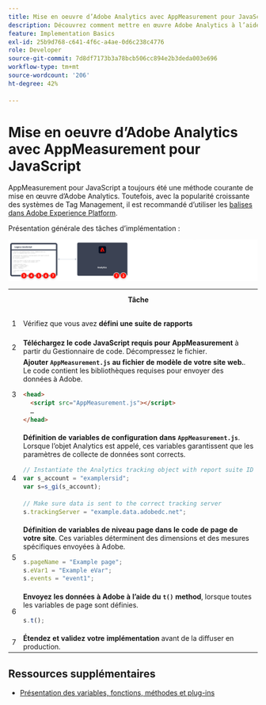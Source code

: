 ```yaml
---
title: Mise en oeuvre d’Adobe Analytics avec AppMeasurement pour JavaScript
description: Découvrez comment mettre en œuvre Adobe Analytics à l’aide de JavaScript sans système de gestion des balises.
feature: Implementation Basics
exl-id: 25b9d768-c641-4f6c-a4ae-0d6c238c4776
role: Developer
source-git-commit: 7d8df7173b3a78bcb506cc894e2b3deda003e696
workflow-type: tm+mt
source-wordcount: '206'
ht-degree: 42%

---
```


# Mise en oeuvre d’Adobe Analytics avec AppMeasurement pour JavaScript

AppMeasurement pour JavaScript a toujours été une méthode courante de mise en œuvre d’Adobe Analytics. Toutefois, avec la popularité croissante des systèmes de Tag Management, il est recommandé d’utiliser les [balises dans Adobe Experience Platform](../launch/overview.md).

Présentation générale des tâches d’implémentation :

![Comment mettre en oeuvre Adobe Analytics avec AppMeasurement pour JavaScript, comme décrit dans cette section.](../assets/appmeasurement-annotated.png)

<table>

<tr>
<th style="width:5%"></th><th style="width:75%"><b>Tâche</b></th><th style="width:20%"><b>Informations supplémentaires</b></th>
</tr>

<tr>
<td>1</td><td>Vérifiez que vous avez <b>défini une suite de rapports</b></td><td><a href="../../admin/admin/c-manage-report-suites/report-suites-admin.md">Gestionnaire de suites de rapports</a></td>
</tr>

<tr>
<td>2</td><td><b>Téléchargez le code JavaScript requis pour AppMeasurement</b> à partir du Gestionnaire de code. Décompressez le fichier.</td><td><a href="../../admin/admin/code-manager-admin.md">Gestionnaire de code</a></td>
</tr>

<tr>
<td>3</td><td><b>Ajouter <code>AppMeasurement.js</code> au fichier de modèle de votre site web.</b>. Le code contient les bibliothèques requises pour envoyer des données à Adobe.

```html
<head>
  <script src="AppMeasurement.js"></script>
  …
</head>
```

</td><td></td>
</tr>

<tr>
<td>4</td><td><b>Définition de variables de configuration dans <code>AppMeasurement.js</code></b>. Lorsque l’objet Analytics est appelé, ces variables garantissent que les paramètres de collecte de données sont corrects.

```JavaScript
// Instantiate the Analytics tracking object with report suite ID
var s_account = "examplersid";
var s=s_gi(s_account);
 
// Make sure data is sent to the correct tracking server
s.trackingServer = "example.data.adobedc.net";
```

</td><td><a href="../vars/config-vars/configuration-variables.md">Variables de configuration</a></td>
</tr>

<tr>
<td>5</td><td><b>Définition de variables de niveau page dans le code de page de votre site</b>. Ces variables déterminent des dimensions et des mesures spécifiques envoyées à Adobe.

```js
s.pageName = "Example page";
s.eVar1 = "Example eVar";
s.events = "event1";
```

</td><td><a href="../vars/page-vars/page-variables.md">Variables de page</a></td>
</tr>

<tr>
<td>6</td><td><b>Envoyez les données à Adobe à l’aide du <code>t()</code> method</b>, lorsque toutes les variables de page sont définies.

```js
s.t();
```

</td><td><a href="../vars/functions/t-method.md">méthode t()</a></td>
</tr>

<tr>
<td>7</td><td><b>Étendez et validez votre implémentation</b> avant de la diffuser en production.</b></td><td></td>
</tr>

</table>

## Ressources supplémentaires

- [Présentation des variables, fonctions, méthodes et plug-ins](../vars/overview.md)

